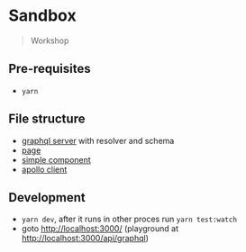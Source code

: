 # Sandbox

> Workshop

## Pre-requisites

-   `yarn`

## File structure

-   [graphql server](./pages/api/graphql/index.ts) with resolver and schema
-   [page](./pages/index.tsx)
-   [simple component](./modules/simple/simple.tsx)
-   [apollo client](./lib/apollo.tsx)

## Development

-   `yarn dev`, after it runs in other proces run `yarn test:watch`
-   goto [http://localhost:3000/](http://localhost:3000/) (playground at [http://localhost:3000/api/graphql](http://localhost:3000/api/graphql))
